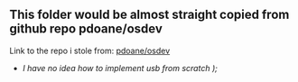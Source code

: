 ## This folder would be almost straight copied from github repo pdoane/osdev

Link to the repo i stole from: [pdoane/osdev](https://github.com/pdoane/osdev)

- _I have no idea how to implement usb from scratch );_